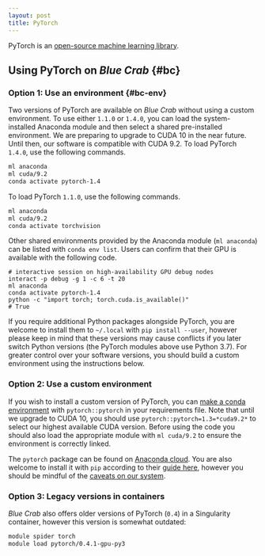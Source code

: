 ```yaml
---
layout: post
title: PyTorch
---
```


PyTorch is an [open-source machine learning library](https://pytorch.org/get-started/locally/).

## Using PyTorch on *Blue Crab* {#bc}

### Option 1: Use an environment {#bc-env}

Two versions of PyTorch are available on *Blue Crab* without using a custom environment. To use either `1.1.0` or `1.4.0`, you can load the system-installed Anaconda module and then select a shared pre-installed environment. We are preparing to upgrade to CUDA 10 in the near future. Until then, our software is compatible with CUDA 9.2. To load PyTorch `1.4.0`, use the following commands.

``` bash
ml anaconda
ml cuda/9.2
conda activate pytorch-1.4
```

To load PyTorch `1.1.0`, use the following commands.

``` bash
ml anaconda
ml cuda/9.2
conda activate torchvision
```

Other shared environments provided by the Anaconda module (`ml anaconda`) can be listed with `conda env list`. Users can confirm that their GPU is available with the following code.

```
# interactive session on high-availability GPU debug nodes
interact -p debug -g 1 -c 6 -t 20
ml anaconda
conda activate pytorch-1.4
python -c "import torch; torch.cuda.is_available()"
# True
```

If you require additional Python packages alongside PyTorch, you are welcome to install them to `~/.local` with `pip install --user`, however please keep in mind that these versions may cause conflicts if you later switch Python versions (the PyTorch modules above use Python 3.7). For greater control over your software versions, you should build a custom environment using the instructions below.

### Option 2: Use a custom environment

If you wish to install a custom version of PyTorch, you can [make a conda environment](python-environments#conda) with `pytorch::pytorch` in your requirements file. Note that until we upgrade to CUDA 10, you should use `pytorch::pytorch=1.3=*cuda9.2*` to select our highest available CUDA version. Before using the code you should also load the appropriate module with `ml cuda/9.2` to ensure the environment is correctly linked.

The `pytorch` package can be found on [Anaconda cloud](https://anaconda.org/pytorch/pytorch). You are also welcome to install it with `pip` according to their [guide here](https://pytorch.org/get-started/locally/), however you should be mindful of the [caveats on our system](python-environments#pip-caveats).

### Option 3: Legacy versions in containers

*Blue Crab* also offers older versions of PyTorch (`0.4`) in a Singularity container, however this version is somewhat outdated:

``` bash
module spider torch
module load pytorch/0.4.1-gpu-py3
```
